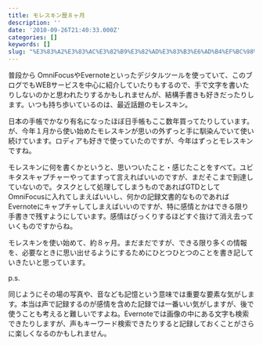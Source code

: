 ```yaml
---
title: モレスキン歴８ヶ月
description: ''
date: '2010-09-26T21:40:33.000Z'
categories: []
keywords: []
slug: "%E3%83%A2%E3%83%AC%E3%82%B9%E3%82%AD%E3%83%B3%E6%AD%B4%EF%BC%98%E3%83%B6%E6%9C%88"
---
```

普段から OmniFocusやEvernoteといったデジタルツールを使っていて、このブログでもWEBサービスを中心に紹介していたりもするので、手で文字を書いたりしないのかと思われたりするかもしれませんが、結構手書きも好きだったりします。いつも持ち歩いているのは、最近話題のモレスキン。

日本の手帳でかなり有名になったほぼ日手帳もここ数年買ってたりしています。が、今年１月から使い始めたモレスキンが思いの外ずっと手に馴染んでいて使い続けています。ロディアも好きで使っていたのですが、今年はずっとモレスキンですね。

モレスキンに何を書くかというと、思いついたこと・感じたことをすべて。ユビキタスキャプチャーやってますって言えればいいのですが、まだそこまで到達していないので。タスクとして処理してしまうものであればGTDとしてOmniFocusに入れてしまえばいいし、何かの記録文書的なものであればEvernoteにキャプチャしてしまえばいいのですが、特に感情とかはできる限り手書きで残すようにしています。感情はびっくりするほどすぐ抜けて消え去っていくものですからね。

モレスキンを使い始めて、約８ヶ月。まだまだですが、できる限り多くの情報を、必要なときに思い出せるようにするためにひとつひとつのことを書き記していきたいと思っています。

p.s.

同じようにその場の写真や、音なども記憶という意味では重要な要素な気がします。本当は声で記録するのが感情を含めた記録では一番いい気がしますが、後で使うことも考えると難しいですよね。Evernoteでは画像の中にある文字も検索できたりしますが、声もキーワード検索できたりすると記録しておくことがさらに楽しくなるのかもしれません。